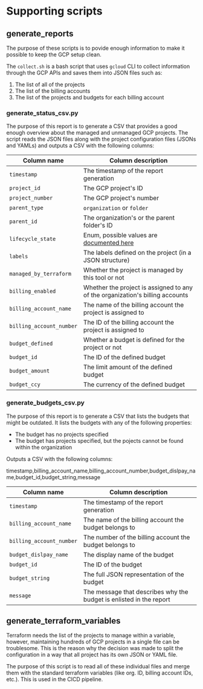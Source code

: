 # Supporting scripts

## generate_reports

The purpose of these scripts is to povide enough information to make it possible to keep the GCP setup clean.

The `collect.sh` is a bash script that uses `gcloud` CLI to collect information through the GCP APIs and saves them into JSON files such as:

1. The list of all of the projects
2. The list of the billing accounts
3. The list of the projects and budgets for each billing account

### generate_status_csv.py

The purpose of this report is to generate a CSV that provides a good enough overview about the managed and unmanaged GCP projects. The script reads the JSON files along with the project configuration files (JSONs and YAMLs) and outputs a CSV with the following columns:

| Column name | Column description |
|-------------|--------------------|
| `timestamp` | The timestamp of the report generation |
| `project_id` | The GCP project's ID |
| `project_number` | The GCP project's number |
| `parent_type` | `organization` or `folder` |
| `parent_id` | The organization's or the parent folder's ID |
| `lifecycle_state` | Enum, possible values are [documented here](https://cloud.google.com/resource-manager/reference/rest/v1/projects#lifecyclestate) |
| `labels` | The labels defined on the project (in a JSON structure) |
| `managed_by_terraform` | Whether the project is managed by this tool or not |
| `billing_enabled` | Whether the project is assigned to any of the organization's billing accounts |
| `billing_account_name` | The name of the billing account the project is assigned to |
| `billing_account_number` | The ID of the billing account the project is assigned to |
| `budget_defined` | Whether a budget is defined for the project or not |
| `budget_id` | The ID of the defined budget |
| `budget_amount` | The limit amount of the defined budget |
| `budget_ccy` | The currency of the defined budget |

### generate_budgets_csv.py

The purpose of this report is to generate a CSV that lists the budgets that might be outdated. It lists the budgets with any of the following properties:

 - The budget has no projects specified
 - The budget has projects specified, but the pojects cannot be found within the organization

Outputs a CSV with the following columns:

timestamp,billing_account_name,billing_account_number,budget_dislpay_name,budget_id,budget_string,message

| Column name | Column description |
|-------------|--------------------|
| `timestamp` | The timestamp of the report generation |
| `billing_account_name` | The name of the billing account the budget belongs to |
| `billing_account_number` | The number of the billing account the budget belongs to |
| `budget_dislpay_name` | The display name of the budget |
| `budget_id` |The ID of the budget |
| `budget_string` | The full JSON representation of the budget |
| `message` | The message that describes why the budget is enlisted in the report |

## generate_terraform_variables

Terraform needs the list of the projects to manage within a variable, however, maintaining hundreds of GCP projects in a single file can be troublesome. This is the reason why the decision was made to split the configuration in a way that all project has its own JSON or YAML file.

The purpose of this script is to read all of these individual files and merge them with the standard terraform variables (like org. ID, billing account IDs, etc.). This is used in the CICD pipeline.